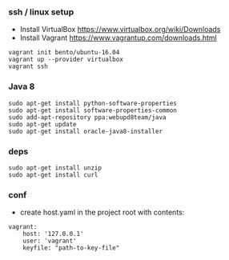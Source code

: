 ### ssh / linux setup
* Install VirtualBox https://www.virtualbox.org/wiki/Downloads
* Install Vagrant https://www.vagrantup.com/downloads.html
```
vagrant init bento/ubuntu-16.04
vagrant up --provider virtualbox
vagrant ssh
```

### Java 8
```
sudo apt-get install python-software-properties
sudo apt-get install software-properties-common
sudo add-apt-repository ppa:webupd8team/java
sudo apt-get update
sudo apt-get install oracle-java8-installer
```

### deps
```
sudo apt-get install unzip
sudo apt-get install curl
```

### conf
* create host.yaml in the project root with contents:
```
vagrant:
    host: '127.0.0.1'
    user: 'vagrant'
    keyfile: "path-to-key-file"
```